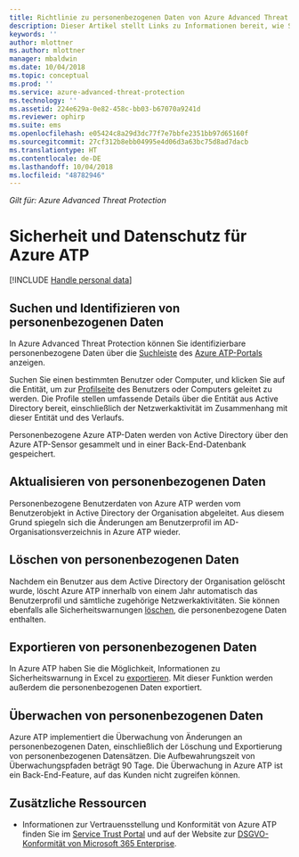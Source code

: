 ```yaml
---
title: Richtlinie zu personenbezogenen Daten von Azure Advanced Threat Protection | Microsoft-Dokumentation
description: Dieser Artikel stellt Links zu Informationen bereit, wie Sie private Informationen und personenbezogene Daten aus Azure ATP löschen.
keywords: ''
author: mlottner
ms.author: mlottner
manager: mbaldwin
ms.date: 10/04/2018
ms.topic: conceptual
ms.prod: ''
ms.service: azure-advanced-threat-protection
ms.technology: ''
ms.assetid: 224e629a-0e82-458c-bb03-b67070a9241d
ms.reviewer: ophirp
ms.suite: ems
ms.openlocfilehash: e05424c8a29d3dc77f7e7bbfe2351bb97d65160f
ms.sourcegitcommit: 27cf312b8ebb04995e4d06d3a63bc75d8ad7dacb
ms.translationtype: HT
ms.contentlocale: de-DE
ms.lasthandoff: 10/04/2018
ms.locfileid: "48782946"
---
```

*Gilt für: Azure Advanced Threat Protection*

# <a name="azure-atp-data-security-and-privacy"></a>Sicherheit und Datenschutz für Azure ATP

[!INCLUDE [Handle personal data](../includes/gdpr-intro-sentence.md)]

## <a name="search-for-and-identify-personal-data"></a>Suchen und Identifizieren von personenbezogenen Daten 

In Azure Advanced Threat Protection können Sie identifizierbare personenbezogene Daten über die [Suchleiste](workspace-portal.md#search-bar) des [Azure ATP-Portals](workspace-portal.md) anzeigen. 

Suchen Sie einen bestimmten Benutzer oder Computer, und klicken Sie auf die Entität, um zur [Profilseite](entity-profiles.md) des Benutzers oder Computers geleitet zu werden. Die Profile stellen umfassende Details über die Entität aus Active Directory bereit, einschließlich der Netzwerkaktivität im Zusammenhang mit dieser Entität und des Verlaufs.

Personenbezogene Azure ATP-Daten werden von Active Directory über den Azure ATP-Sensor gesammelt und in einer Back-End-Datenbank gespeichert.

## <a name="update-personal-data"></a>Aktualisieren von personenbezogenen Daten 

Personenbezogene Benutzerdaten von Azure ATP werden vom Benutzerobjekt in Active Directory der Organisation abgeleitet. Aus diesem Grund spiegeln sich die Änderungen am Benutzerprofil im AD-Organisationsverzeichnis in Azure ATP wieder.


## <a name="delete-personal-data"></a>Löschen von personenbezogenen Daten 

Nachdem ein Benutzer aus dem Active Directory der Organisation gelöscht wurde, löscht Azure ATP innerhalb von einem Jahr automatisch das Benutzerprofil und sämtliche zugehörige Netzwerkaktivitäten. Sie können ebenfalls alle Sicherheitswarnungen [löschen](working-with-suspicious-activities.md#review-suspicious-activities-on-the-attack-time-line), die personenbezogene Daten enthalten. 

## <a name="export-personal-data"></a>Exportieren von personenbezogenen Daten 

In Azure ATP haben Sie die Möglichkeit, Informationen zu Sicherheitswarnung in Excel zu [exportieren](working-with-suspicious-activities.md#review-suspicious-activities-on-the-attack-time-line). Mit dieser Funktion werden außerdem die personenbezogenen Daten exportiert. 
 
## <a name="audit-personal-data"></a>Überwachen von personenbezogenen Daten

Azure ATP implementiert die Überwachung von Änderungen an personenbezogenen Daten, einschließlich der Löschung und Exportierung von personenbezogenen Datensätzen. Die Aufbewahrungszeit von Überwachungspfaden beträgt 90 Tage. Die Überwachung in Azure ATP ist ein Back-End-Feature, auf das Kunden nicht zugreifen können.
 
## <a name="additional-resources"></a>Zusätzliche Ressourcen

- Informationen zur Vertrauensstellung und Konformität von Azure ATP finden Sie im [Service Trust Portal](https://servicetrust.microsoft.com/ViewPage/GDPRGetStarted) und auf der Website zur [DSGVO-Konformität von Microsoft 365 Enterprise](https://docs.microsoft.com/microsoft-365/compliance/compliance-solutions-overview).
